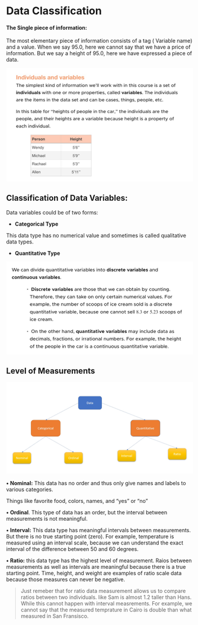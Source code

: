 # Data Classification

#### The Single piece of information:

The most elementary piece of information consists of a tag \( Variable name\) and a value. When we say 95.0, here we cannot say that we have a price of information. But we say a height of 95.0, here we have expressed a piece of data.

![](../.gitbook/assets/1%20%2812%29.jpg)

## Classification of Data Variables:

Data variables could be of two forms:

* **Categorical Type**

This data type has no numerical value and sometimes is called qualitative data types. 

* **Quantitative Type**

![](../.gitbook/assets/1%20%286%29.jpg)

## Level of Measurements

![](../.gitbook/assets/1%20%2811%29.jpg)


  
 

**•** **Nominal:** This data has no order and thus only give names and labels to various categories.

Things like favorite food, colors, names, and “yes” or “no”

**•** **Ordinal**. This type of data has an order, but the interval between measurements is not meaningful.

**•** **Interval:** This data type has meaningful intervals between measurements. But there is no true starting point \(zero\). For example, temperature is measured using an interval scale, because we can understand the exact interval of the difference between 50 and 60 degrees.

**•** **Ratio:** this data type has the highest level of measurement. Raios between measurements as well as intervals are meaningful because there is a true starting point. Time, height, and weight are examples of ratio scale data because those measures can never be negative.

> Just remeber that for ratio data measurement allows us to compare ratios between two individuals. like Sam is almost 1.2 taller than Hans. While this cannot happen with interval measrements. For example, we cannot say that the measured temprature in Cairo is double than what measured in San Fransisco.






